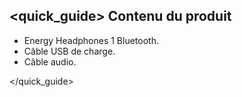 ## <quick_guide> Contenu du produit

* Energy Headphones 1 Bluetooth.
* Câble USB de charge.
* Câble audio.

</quick_guide>
